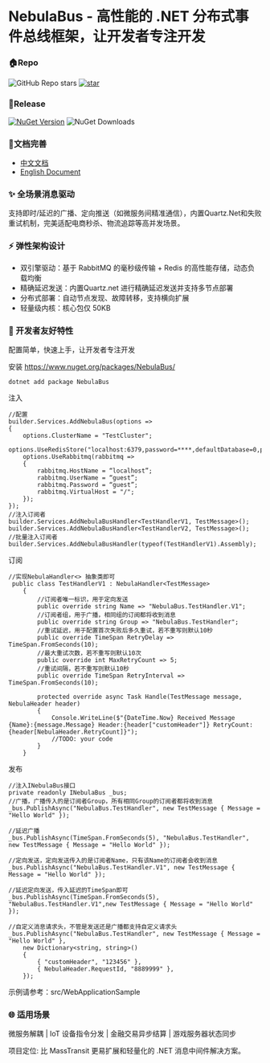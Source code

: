 # NebulaBus - 高性能的 .NET 分布式事件总线框架，让开发者专注开发

### **🏠Repo**

![GitHub Repo stars](https://img.shields.io/github/stars/JiewitTech/NebulaBus?style=plastic&link=https%3A%2F%2Fgithub.com%2FJiewitTech%2FNebulaBus)
[![star](https://gitee.com/jiewit-tech/NebulaBus/badge/star.svg?theme=dark)](https://gitee.com/jiewit-tech/NebulaBus/stargazers)

### **🔑Release**

[![NuGet Version](https://img.shields.io/nuget/v/NebulaBus?style=plastic&color=blue)](https://www.nuget.org/packages/NebulaBus/)
![NuGet Downloads](https://img.shields.io/nuget/dt/NebulaBus?style=plastic&link=https%3A%2F%2Fwww.nuget.org%2Fpackages%2FNebulaBus)

### **📔文档完善**
- [中文文档](https://nebulabus.jiewit.com/zh/)
- [English Document](https://nebulabus.jiewit.com/)

###  **✨ 全场景消息驱动** 

支持即时/延迟的广播、定向推送（如微服务间精准通信），内置Quartz.Net和失败重试机制，完美适配电商秒杀、物流追踪等高并发场景。

###  **⚡ 弹性架构设计** 

- 双引擎驱动：基于 RabbitMQ 的毫秒级传输 + Redis 的高性能存储，动态负载均衡
- 精确延迟发送：内置Quartz.net 进行精确延迟发送并支持多节点部署
- 分布式部署：自动节点发现、故障转移，支持横向扩展
- 轻量级内核：核心包仅 50KB

###  **🔧 开发者友好特性** 
配置简单，快速上手，让开发者专注开发

安装 
https://www.nuget.org/packages/NebulaBus/ 
```
dotnet add package NebulaBus

```

注入
```
//配置
builder.Services.AddNebulaBus(options =>
{
    options.ClusterName = "TestCluster";
    options.UseRedisStore("localhost:6379,password=****,defaultDatabase=0,prefix=prefix_");
    options.UseRabbitmq(rabbitmq =>
    {
        rabbitmq.HostName = “localhost”;
        rabbitmq.UserName = “guest”;
        rabbitmq.Password = “guest”;
        rabbitmq.VirtualHost = "/";
    });
});
//注入订阅者
builder.Services.AddNebulaBusHandler<TestHandlerV1, TestMessage>();
builder.Services.AddNebulaBusHandler<TestHandlerV2, TestMessage>();
//批量注入订阅者
builder.Services.AddNebulaBusHandler(typeof(TestHandlerV1).Assembly);
```
订阅

```
//实现NebulaHandler<> 抽象类即可
 public class TestHandlerV1 : NebulaHandler<TestMessage>
    {
        //订阅者唯一标识，用于定向发送
        public override string Name => "NebulaBus.TestHandler.V1";
        //订阅者组，用于广播，相同组的订阅都将收到消息
        public override string Group => "NebulaBus.TestHandler";
        //重试延迟，用于配置首次失败后多久重试，若不重写则默认10秒
        public override TimeSpan RetryDelay => TimeSpan.FromSeconds(10);
        //最大重试次数，若不重写则默认10次
        public override int MaxRetryCount => 5;
        //重试间隔，若不重写则默认10秒
        public override TimeSpan RetryInterval => TimeSpan.FromSeconds(10);

        protected override async Task Handle(TestMessage message, NebulaHeader header)
        {
            Console.WriteLine($"{DateTime.Now} Received Message {Name}:{message.Message} Header:{header["customHeader"]} RetryCount:{header[NebulaHeader.RetryCount]}");
            //TODO: your code
        }
    }
```
发布

```
//注入INebulaBus接口
private readonly INebulaBus _bus;
//广播，广播传入的是订阅者Group，所有相同Group的订阅者都将收到消息
_bus.PublishAsync("NebulaBus.TestHandler", new TestMessage { Message = "Hello World" });

//延迟广播
_bus.PublishAsync(TimeSpan.FromSeconds(5), "NebulaBus.TestHandler", new TestMessage { Message = "Hello World" });

//定向发送，定向发送传入的是订阅者Name，只有该Name的订阅者会收到消息
_bus.PublishAsync("NebulaBus.TestHandler.V1", new TestMessage { Message = "Hello World" });

//延迟定向发送，传入延迟的TimeSpan即可
_bus.PublishAsync(TimeSpan.FromSeconds(5), "NebulaBus.TestHandler.V1",new TestMessage { Message = "Hello World" });

//自定义消息请求头，不管是发送还是广播都支持自定义请求头
_bus.PublishAsync("NebulaBus.TestHandler", new TestMessage { Message = "Hello World" },
    new Dictionary<string, string>()
    {
        { "customHeader", "123456" },
        { NebulaHeader.RequestId, "8889999" },
    });
```
示例请参考：src/WebApplicationSample

###  **🌐 适用场景** 

微服务解耦 | IoT 设备指令分发 | 金融交易异步结算 | 游戏服务器状态同步

项目定位: 比 MassTransit 更易扩展和轻量化的 .NET 消息中间件解决方案。

